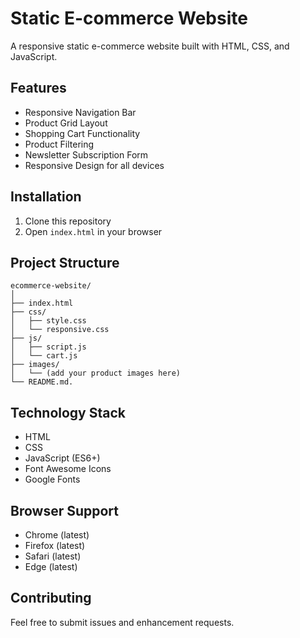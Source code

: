 # Static E-commerce Website

A responsive static e-commerce website built with HTML, CSS, and JavaScript.

## Features
- Responsive Navigation Bar
- Product Grid Layout
- Shopping Cart Functionality
- Product Filtering
- Newsletter Subscription Form
- Responsive Design for all devices

## Installation
1. Clone this repository
2. Open `index.html` in your browser

## Project Structure
```
ecommerce-website/
│
├── index.html
├── css/
│   ├── style.css
│   └── responsive.css
├── js/
│   ├── script.js
│   └── cart.js
├── images/
│   └── (add your product images here)
└── README.md.
```

## Technology Stack
- HTML
- CSS
- JavaScript (ES6+)
- Font Awesome Icons
- Google Fonts

## Browser Support
- Chrome (latest)
- Firefox (latest)
- Safari (latest)
- Edge (latest)

## Contributing
Feel free to submit issues and enhancement requests.
